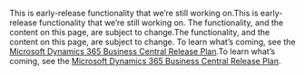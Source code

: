 <span data-ttu-id="f7f48-101">This is early-release functionality that we’re still working on.</span><span class="sxs-lookup"><span data-stu-id="f7f48-101">This is early-release functionality that we’re still working on.</span></span> <span data-ttu-id="f7f48-102">The functionality, and the content on this page, are subject to change.</span><span class="sxs-lookup"><span data-stu-id="f7f48-102">The functionality, and the content on this page, are subject to change.</span></span> <span data-ttu-id="f7f48-103">To learn what’s coming, see the [Microsoft Dynamics 365 Business Central Release Plan](/dynamics365/release-plans/).</span><span class="sxs-lookup"><span data-stu-id="f7f48-103">To learn what’s coming, see the [Microsoft Dynamics 365 Business Central Release Plan](/dynamics365/release-plans/).</span></span>